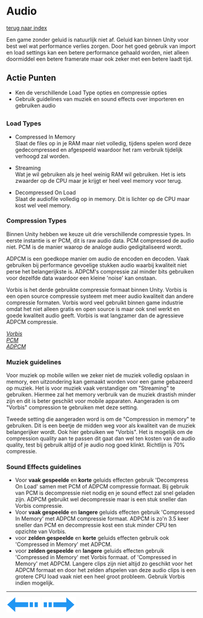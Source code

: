 # Audio
[terug naar index](/Index.md#unity-settings)  

Een game zonder geluid is natuurlijk niet af. Geluid kan binnen Unity voor best wel wat performance verlies zorgen. Door het goed 
gebruik van import en load settings kan een betere performance gehaald worden, niet alleen doormiddel een betere framerate maar ook zeker met een betere laadt tijd.  

## Actie Punten
* Ken de verschillende Load Type opties en compressie opties
* Gebruik guidelines van muziek en sound effects over importeren en gebruiken audio
##  

### Load Types 

* Compressed In Memory  
Slaat de files op in je RAM maar niet volledig, tijdens spelen word deze gedecompressed en afgespeeld waardoor het ram verbruik tijdelijk verhoogd zal worden.  

* Streaming  
Wat je wil gebruiken als je heel weinig RAM wil gebruiken. Het is iets zwaarder op de CPU maar je krijgt er heel veel memory voor terug.  

* Decompressed On Load  
Slaat de audiofile volledig op in memory. Dit is lichter op de CPU maar kost wel veel memory.

### Compression Types  

Binnen Unity hebben we keuze uit drie verschillende compressie types. In eerste instantie is er PCM, dit is raw audio data. PCM compressed de 
audio niet. PCM is de manier waarop de analoge audio gedigitaliseerd wordt. 

ADPCM is een goedkope manier om audio de encoden en decoden. Vaak gebruiken bij performance gevoelige stukken audio waarbij kwaliteit niet perse 
het belangerijkste is. ADPCM's compressie zal minder bits gebruiken voor dezelfde data waardoor een kleine 'noise' kan onstaan.

Vorbis is het derde gebruikte compressie formaat binnen Unity. Vorbis is een open source compressie systeem met meer audio kwaliteit dan andere 
compressie formaten. Vorbis word veel gebruikt binnen game industrie omdat het niet alleen gratis en open source is maar ook snel werkt en goede 
kwaliteit audio geeft. Vorbis is wat langzamer dan de agressieve ADPCM compressie.

*[Vorbis](https://en.wikipedia.org/wiki/Vorbis)*  
*[PCM](https://en.wikipedia.org/wiki/Pulse-code_modulation)*  
*[ADPCM](https://en.wikipedia.org/wiki/Adaptive_differential_pulse-code_modulation)*  


### Muziek guidelines

Voor muziek op mobile willen we zeker niet de muziek volledig opslaan in memory, een uitzondering kan gemaakt worden voor een game gebazeerd op muziek. Het is voor 
muziek vaak verstandiger om "Streaming" te gebruiken. Hiermee zal het memory verbruik van de muziek drastish minder zijn en dit is beter geschikt voor mobile apparaten. 
Aangeraden is om "Vorbis" compression te gebruiken met deze setting.

Tweede setting die aangeraden word is om de "Compression in memory" te gebruiken. Dit is een beetje de midden weg voor als kwaliteit van de muziek belangerijker wordt. 
Ook hier gebruiken we "Vorbis". Het is mogelijk om de compression quality aan te passen dit gaat dan wel ten kosten van de audio quality, test bij gebruik altijd of 
je audio nog goed klinkt. Richtlijn is 70% compressie.

### Sound Effects guidelines


* Voor **vaak gespeelde** en **korte** geluids effecten gebruik 'Decompress On Load' samen met PCM of ADPCM compressie formaat. Bij gebruik van PCM is decompressie 
niet nodig en je sound effect zal snel geladen zijn. ADPCM gebruikt wel decompressie maar is een stuk sneller dan Vorbis compressie.  
* Voor **vaak gespeelde** en **langere** geluids effecten gebruik 'Compressed In Memory' met ADPCM compressie formaat. ADPCM is zo'n 3.5 keer sneller dan PCM en 
decompressie kost een stuk minder CPU ten opzichte van Vorbis.  
* voor **zelden gespeelde** en **korte** geluids effecten gebruik ook 'Compressed in Memory' met ADPCM.  
* voor **zelden gespeelde** en **langere** geluids effecten gebruik 'Compressed in Memory' met Vorbis formaat. of 'Compressed in Memory' met ADPCM. 
Langere clips zijn niet altijd zo geschikt voor het ADPCM formaat en door het zelden afspelen van deze audio clips is een grotere CPU load vaak niet een heel 
groot probleem. Gebruik Vorbis indien mogelijk.

---
[![Last Page](/Afbeeldingen/Arrow_back_small.png)](/UnitySettings/Culling.md) [![Next Page](/Afbeeldingen/Arrow_next_small.png)](/UnitySettings/Physics.md)